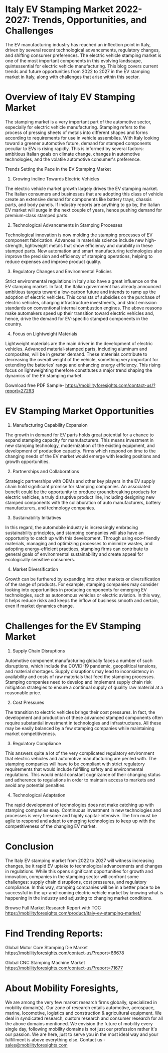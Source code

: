 # Italy EV Stamping Market 2022-2027: Trends, Opportunities, and Challenges

The EV manufacturing industry has reached an inflection point in Italy, driven by several recent technological advancements, regulatory changes, and shifting consumer preferences. The electric vehicle stamping market is one of the most important components in this evolving landscape, quintessential for electric vehicle manufacturing. This blog covers current trends and future opportunities from 2022 to 2027 in the EV stamping market in Italy, along with challenges that arise within this sector.

# Overview of Italy EV Stamping Market

The stamping market is a very important part of the automotive sector, especially for electric vehicle manufacturing. Stamping refers to the process of pressing sheets of metals into different shapes and forms according to requirements for use in vehicle assemblies. With Italy looking toward a greener automotive future, demand for stamped components peculiar to EVs is rising rapidly. This is informed by several factors: ambitious Italian goals on climate change, changes in automotive technologies, and the volatile automotive consumer's preference.

Trends Setting the Pace in the EV Stamping Market

1. Growing Incline Towards Electric Vehicles

The electric vehicle market growth largely drives the EV stamping market. The Italian consumers and businesses that are adopting this class of vehicle create an extensive demand for components like battery trays, chassis parts, and body panels. If industry reports are anything to go by, the Italian EV market will surge in the next couple of years, hence pushing demand for premium-class stamped parts.

2. Technological Advancements in Stamping Processes

Technological innovation is now molding the stamping processes of EV component fabrication. Advances in materials science include new high-strength, lightweight metals that show efficiency and durability in these stamped parts. New automation and smart manufacturing technologies also improve the precision and efficiency of stamping operations, helping to reduce expenses and improve product quality.

3. Regulatory Changes and Environmental Policies

Strict environmental regulations in Italy also have a great influence on the EV stamping market. In fact, the Italian government has already announced ambitious targets toward a low-carbon future and intends to ramp up the adoption of electric vehicles. This consists of subsidies on the purchase of electric vehicles, charging infrastructure investments, and strict emission standards on conventional internal combustion engines. The above reasons make automakers speed up their transition toward electric vehicles and, hence, drive the demand for EV-specific stamped components in the country.

4. Focus on Lightweight Materials

Lightweight materials are the main driver in the development of electric vehicles. Advanced material-stamped parts, including aluminum and composites, will be in greater demand. These materials contribute to decreasing the overall weight of the vehicle, something very important for extending the batteries' range and enhancing energy efficiency. This rising focus on lightweighting therefore constitutes a major trend shaping the dynamics of the EV stamping market.

Download free PDF Sample- https://mobilityforesights.com/contact-us/?report=27293

# EV Stamping Market Opportunities

1. Manufacturing Capability Expansion

The growth in demand for EV parts holds great potential for a chance to expand stamping capacity for manufacturers. This means investment in new stamping technology, modernization of the existing equipment, and development of production capacity. Firms which respond on time to the changing needs of the EV market would emerge with leading positions and growth opportunities.

2. Partnerships and Collaborations

Strategic partnerships with OEMs and other key players in the EV supply chain hold significant promise for stamping companies. An associated benefit could be the opportunity to produce groundbreaking products for electric vehicles, a truly disruptive product line, including designing new stamped components with the collaboration of auto manufacturers, battery manufacturers, and technology companies.

3. Sustainability Initiatives

In this regard, the automobile industry is increasingly embracing sustainability principles, and stamping companies will also have an opportunity to catch up with this development. Through using eco-friendly materials, managing and optimizing processes to minimize wastes, and adopting energy-efficient practices, stamping firms can contribute to general goals of environmental sustainability and create appeal for ecologically sensitive consumers.

4. Market Diversification

Growth can be furthered by expanding into other markets or diversification of the range of products. For example, stamping companies may consider looking into opportunities in producing components for emerging EV technologies, such as autonomous vehicles or electric aviation. In this way, it helps reduce risks and keeps the inflow of business smooth and certain, even if market dynamics change.

# Challenges for the EV Stamping Market

1. Supply Chain Disruptions

Automotive component manufacturing globally faces a number of such disruptions, which include the COVID-19 pandemic, geopolitical tensions, and material shortages. Supply disruptions may lead to inconsistency in availability and costs of raw materials that feed the stamping processes. Stamping companies need to develop and implement supply chain risk mitigation strategies to ensure a continual supply of quality raw material at a reasonable price.

2. Cost Pressures

The transition to electric vehicles brings their cost pressures. In fact, the development and production of these advanced stamped components often require substantial investment in technologies and infrastructures. All these may be easily balanced by a few stamping companies while maintaining market competitiveness.

3. Regulatory Compliance

This answers quite a lot of the very complicated regulatory environment that electric vehicles and automotive manufacturing are periled with. The stamping companies will have to be compliant with strict regulatory requirements that would include fulfilling safety and environmental regulations. This would entail constant cognizance of their changing status and adherence to regulations in order to maintain access to markets and avoid any potential penalties.

4. Technological Adaptation

The rapid development of technologies does not make catching up with stamping companies easy. Continuous investment in new technologies and processes is very tiresome and highly capital-intensive. The firm must be agile to respond and adapt to emerging technologies to keep up with the competitiveness of the changing EV market.

# Conclusion

The Italy EV stamping market from 2022 to 2027 will witness increasing changes, be it rapid EV uptake to technological advancements and changes in regulations. While this opens significant opportunities for growth and innovation, companies in the stamping sector will confront some challenges: supply chain disruptions, cost pressures, and regulatory compliance. In this way, stamping companies will be in a better place to be successful in the up-and-coming electric vehicle market by knowing what is happening in the industry and adjusting to changing market conditions.

Browse Full Market Research Report with TOC https://mobilityforesights.com/product/italy-ev-stamping-market/


# Find Trending Reports:

Global Motor Core Stamping Die Market https://mobilityforesights.com/contact-us/?report=86678


Global CNC Stamping Machine Market https://mobilityforesights.com/contact-us/?report=71677



# About Mobility Foresights,
We are among the very few market research firms globally, specialized in mobility domain(s). Our zone of research entails automotive, aerospace, marine, locomotive, logistics and construction & agricultural equipment. We deal in syndicated research, custom research and consumer research for all the above domains mentioned.
We envision the future of mobility every single day, following mobility domains is not just our profession rather it's our passion. We are here, just to serve you in the most ideal way and your fulfillment is above everything else. Contact us -  sales@mobilityforesights.com
